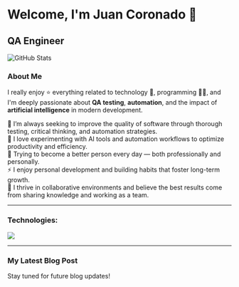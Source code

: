# Welcome, I'm Juan Coronado 👋

## QA Engineer

![GitHub Stats](https://github-readme-stats.vercel.app/api?username=JuanCoronado&show_icons=true&theme=radical)

### About Me

I really enjoy ⭐ everything related to technology 🤖, programming 👨‍💻, and I'm deeply passionate about **QA testing**, **automation**, and the impact of **artificial intelligence** in modern development.

🧪 I’m always seeking to improve the quality of software through thorough testing, critical thinking, and automation strategies.  
🤖 I love experimenting with AI tools and automation workflows to optimize productivity and efficiency.  
🌱 Trying to become a better person every day — both professionally and personally.  
⚡ I enjoy personal development and building habits that foster long-term growth.  
🧠 I thrive in collaborative environments and believe the best results come from sharing knowledge and working as a team.

---

### Technologies:
<img src="https://skillicons.dev/icons?i=playwright,html,css,js,ts,react,nodejs,express,mongodb,postgres,sqlite,tailwind,bootstrap,vscode,linux,git,github,figma,vercel" />

---

### My Latest Blog Post
Stay tuned for future blog updates!
